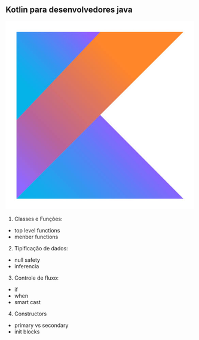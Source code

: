 ## Kotlin para desenvolvedores java

![kotlin Logo](img/kotlin.jpeg#thumbnail)


1. Classes e Funções: 
  - top level functions
  - menber functions

2. Tipificação de dados:      
  - null safety 
  - inferencia
3. Controle de fluxo: 
  - if
  - when
  - smart cast
4. Constructors
  - primary vs secondary
  - init blocks 
